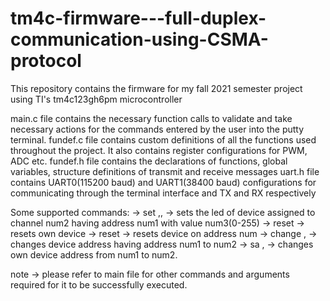 # tm4c-firmware---full-duplex-communication-using-CSMA-protocol
This repository contains the firmware for my fall 2021 semester project using TI's tm4c123gh6pm microcontroller

main.c file contains the necessary function calls to validate and take necessary actions for the commands entered by the user into the putty terminal.
fundef.c file contains custom definitions of all the functions used throughout the project. It also contains register configurations for PWM, ADC etc.
fundef.h file contains the declarations of functions, global variables, structure definitions of transmit and receive messages
uart<num>.h file contains UART0(115200 baud) and UART1(38400 baud) configurations for communicating through the terminal interface and TX and RX respectively

Some supported commands:
-> set <num1>,<num2>,<num3> -> sets the led of device assigned to channel num2 having address num1 with value num3(0-255)
-> reset -> resets own device
-> reset <num> -> resets device on address num
-> change <num1>,<num2> -> changes device address having address num1 to num2
-> sa <num1>,<num2> -> changes own device address from num1 to num2.

note -> please refer to main file for other commands and arguments required for it to be successfully executed.
